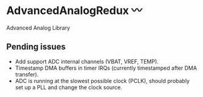 # AdvancedAnalogRedux 〰
Advanced Analog Library

## Pending issues

* Add support ADC internal channels (VBAT, VREF, TEMP).
* Timestamp DMA buffers in timer IRQs (currently timestamped after DMA transfer).
* ADC is running at the slowest possible clock (PCLK), should probably set up a PLL and change the clock source.
